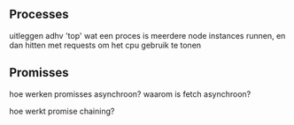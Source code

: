 ## Processes

uitleggen adhv 'top' wat een proces is
meerdere node instances runnen, en dan hitten met requests om het cpu gebruik te tonen

## Promisses

hoe werken promisses asynchroon?
waarom is fetch asynchroon?

hoe werkt promise chaining?
